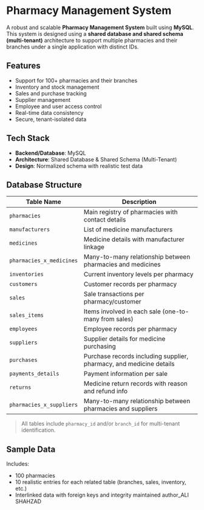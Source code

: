 
#  Pharmacy Management System

A robust and scalable **Pharmacy Management System** built using **MySQL**. This system is designed using a **shared database and shared schema (multi-tenant)** architecture to support multiple pharmacies and their branches under a single application with distinct IDs.

##  Features

-  Support for 100+ pharmacies and their branches
-  Inventory and stock management
-  Sales and purchase tracking
- Supplier management
-  Employee and user access control
-  Real-time data consistency
-  Secure, tenant-isolated data

## Tech Stack

- **Backend/Database**: MySQL
- **Architecture**: Shared Database & Shared Schema (Multi-Tenant)
- **Design**: Normalized schema with realistic test data

##  Database Structure

| Table Name               | Description                                                                 |
|--------------------------|-----------------------------------------------------------------------------|
| `pharmacies`             | Main registry of pharmacies with contact details                            |
| `manufacturers`          | List of medicine manufacturers                                               |
| `medicines`              | Medicine details with manufacturer linkage                                  |
| `pharmacies_x_medicines` | Many-to-many relationship between pharmacies and medicines                  |
| `inventories`            | Current inventory levels per pharmacy                                       |
| `customers`              | Customer records per pharmacy                                               |
| `sales`                  | Sale transactions per pharmacy/customer                                     |
| `sales_items`            | Items involved in each sale (one-to-many from sales)                        |
| `employees`              | Employee records per pharmacy                                               |
| `suppliers`              | Supplier details for medicine purchasing                                    |
| `purchases`              | Purchase records including supplier, pharmacy, and medicine details         |
| `payments_details`       | Payment information per sale                                                |
| `returns`                | Medicine return records with reason and refund info                         |
| `pharmacies_x_suppliers`| Many-to-many relationship between pharmacies and suppliers  

> All tables include `pharmacy_id` and/or `branch_id` for multi-tenant identification.

##  Sample Data

Includes:
- 100 pharmacies
- 10 realistic entries for each related table (branches, sales, inventory, etc.)
- Interlinked data with foreign keys and integrity maintained
 author_ALI SHAHZAD 


   

